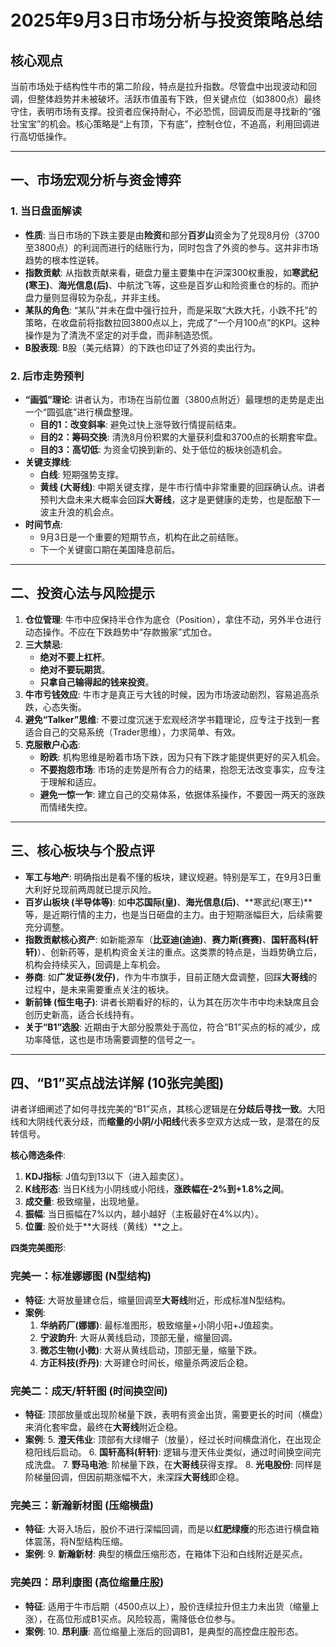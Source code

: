 # 2025年9月3日市场分析与投资策略总结

## 核心观点
当前市场处于结构性牛市的第二阶段，特点是拉升指数。尽管盘中出现波动和回调，但整体趋势并未被破坏。活跃市值虽有下跌，但关键点位（如3800点）最终守住，表明市场有支撑。投资者应保持耐心，不必恐慌，回调反而是寻找新的“强壮宝宝”的机会。核心策略是“上有顶，下有底”，控制仓位，不追高，利用回调进行高切低操作。

---

## 一、市场宏观分析与资金博弈

### 1. 当日盘面解读
- **性质**: 当日市场的下跌主要是由**险资**和部分**百岁山**资金为了兑现8月份（3700至3800点）的利润而进行的结账行为，同时包含了外资的参与。这并非市场趋势的根本性逆转。
- **指数贡献**: 从指数贡献来看，砸盘力量主要集中在沪深300权重股，如**寒武纪(寒王)**、**海光信息(后)**、中航沈飞等，这些是百岁山和险资重仓的标的。而护盘力量则显得较为杂乱，并非主线。
- **某队的角色**: “某队”并未在盘中强行拉升，而是采取“大跌大托，小跌不托”的策略，在收盘前将指数拉回3800点以上，完成了“一个月100点”的KPI。这种操作是为了清洗不坚定的对手盘，而非制造恐慌。
- **B股表现**: B股（美元结算）的下跌也印证了外资的卖出行为。

### 2. 后市走势预判
- **“画弧”理论**: 讲者认为，市场在当前位置（3800点附近）最理想的走势是走出一个“圆弧底”进行横盘整理。
    - **目的1：改变斜率**: 避免过快上涨导致行情提前结束。
    - **目的2：筹码交换**: 清洗8月份积累的大量获利盘和3700点的长期套牢盘。
    - **目的3：高切低**: 为资金切换到新的、处于低位的板块创造机会。
- **关键支撑线**:
    - **白线**: 短期强势支撑。
    - **黄线 (大哥线)**: 中期关键支撑，是牛市行情中非常重要的回踩确认点。讲者预判大盘未来大概率会回踩**大哥线**，这才是更健康的走势，也是酝酿下一波主升浪的机会点。
- **时间节点**:
    - 9月3日是一个重要的短期节点，机构在此之前结账。
    - 下一个关键窗口期在美国降息前后。

---

## 二、投资心法与风险提示

1.  **仓位管理**: 牛市中应保持半仓作为底仓（Position），拿住不动，另外半仓进行动态操作。不应在下跌趋势中“存款搬家”式加仓。
2.  **三大禁忌**:
    - **绝对不要上杠杆**。
    - **绝对不要玩期货**。
    - **只拿自己输得起的钱来投资**。
3.  **牛市亏钱效应**: 牛市才是真正亏大钱的时候，因为市场波动剧烈，容易追高杀跌，心态失衡。
4.  **避免“Talker”思维**: 不要过度沉迷于宏观经济学书籍理论，应专注于找到一套适合自己的交易系统（Trader思维），力求简单、有效。
5.  **克服散户心态**:
    - **盼跌**: 机构思维是盼着市场下跌，因为只有下跌才能提供更好的买入机会。
    - **不要抱怨市场**: 市场的走势是所有合力的结果，抱怨无法改变事实，应专注于理解和适应。
    - **避免一惊一乍**: 建立自己的交易体系，依据体系操作，不要因一两天的涨跌而情绪失控。

---

## 三、核心板块与个股点评

- **军工与地产**: 明确指出是看不懂的板块，建议规避。特别是军工，在9月3日重大利好兑现前两周就已提示风险。
- **百岁山板块 (半导体等)**: 如**中芯国际(皇)**、**海光信息(后)**、**寒武纪(寒王)**等，是近期行情的主力，也是当日砸盘的主力。由于短期涨幅巨大，后续需要充分调整。
- **指数贡献核心资产**: 如新能源车（**比亚迪(迪迪)**、**赛力斯(赛赛)**、**国轩高科(轩轩)**）、创新药等，是机构资金关注的重点。这类票的特点是，当趋势确立后，机构会持续买入，回调是上车机会。
- **券商**: 如**广发证券(发仔)**，作为牛市旗手，目前正随大盘调整，回踩**大哥线**的过程中，是未来需要重点关注的板块。
- **新前锋 (恒生电子)**: 讲者长期看好的标的，认为其在历次牛市中均未缺席且会创历史新高，适合长线持有。
- **关于“B1”选股**: 近期由于大部分股票处于高位，符合“B1”买点的标的减少，成功率降低，这也是市场需要调整的信号之一。

---

## 四、“B1”买点战法详解 (10张完美图)

讲者详细阐述了如何寻找完美的“B1”买点，其核心逻辑是在**分歧后寻找一致**。大阳线和大阴线代表分歧，而**缩量的小阴/小阳线**代表多空双方达成一致，是潜在的反转信号。

**核心筛选条件**:
1.  **KDJ指标**: J值勾到13以下（进入超卖区）。
2.  **K线形态**: 当日K线为小阴线或小阳线，**涨跌幅在-2%到+1.8%之间**。
3.  **成交量**: 极致缩量，出现地量。
4.  **振幅**: 当日振幅在7%以内，越小越好（主板最好在4%以内）。
5.  **位置**: 股价处于**大哥线（黄线）**之上。

**四类完美图形**:

### 完美一：标准娜娜图 (N型结构)
- **特征**: 大哥放量建仓后，缩量回调至**大哥线**附近，形成标准N型结构。
- **案例**:
    1.  **华纳药厂(娜娜)**: 最标准图形，极致缩量+小阴小阳+J值超卖。
    2.  **宁波韵升**: 大哥从黄线启动，顶部无量，缩量回调。
    3.  **微芯生物(小微)**: 大哥从黄线启动，顶部无量，缩量下跌。
    4.  **方正科技(乔丹)**: 大哥建仓时间长，缩量杀两波后企稳。

### 完美二：成天/轩轩图 (时间换空间)
- **特征**: 顶部放量或出现阶梯量下跌，表明有资金出货，需要更长的时间（横盘）来消化套牢盘，最终在**大哥线**附近企稳。
- **案例**:
    5.  **澄天伟业**: 顶部有大绿帽子（放量），经过长时间横盘消化，在出现企稳阳线后启动。
    6.  **国轩高科(轩轩)**: 逻辑与澄天伟业类似，通过时间换空间完成洗盘。
    7.  **野马电池**: 阶梯量下跌，在**大哥线**获得支撑。
    8.  **光电股份**: 同样是阶梯量回调，但因前期涨幅不大，未深踩**大哥线**即企稳。

### 完美三：新瀚新材图 (压缩横盘)
- **特征**: 大哥入场后，股价不进行深幅回调，而是以**红肥绿瘦**的形态进行横盘箱体震荡，将N型结构压缩。
- **案例**:
    9.  **新瀚新材**: 典型的横盘压缩形态，在箱体下沿和白线附近是买点。

### 完美四：昂利康图 (高位缩量庄股)
- **特征**: 适用于牛市后期（4500点以上），股价连续拉升但主力未出货（缩量上涨），在高位形成B1买点。风险较高，需降低仓位参与。
- **案例**:
    10. **昂利康**: 高位缩量上涨后的回调B1，是典型的高控盘庄股形态。
